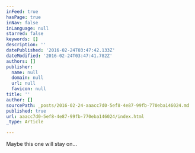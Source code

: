 ```yaml
---
inFeed: true
hasPage: true
inNav: false
inLanguage: null
starred: false
keywords: []
description: ''
datePublished: '2016-02-24T03:47:42.133Z'
dateModified: '2016-02-24T03:47:41.782Z'
authors: []
publisher:
  name: null
  domain: null
  url: null
  favicon: null
title: ''
author: []
sourcePath: _posts/2016-02-24-aaacc7d0-5ef8-4e87-99fb-770eba146024.md
published: true
url: aaacc7d0-5ef8-4e87-99fb-770eba146024/index.html
_type: Article

---
```

Maybe this one will stay on...
